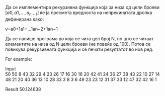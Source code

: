 Да се имплементира рекурзивна функција која за низа од цели броеви $[a{0}, a{1}, ..., a_{n-1}]$ ќе ја пресмета вредноста на непрекинатата дропка дефинирана како:

v=a0+1a1+...1an−2+1an−1

Да се напише програма во која се чита цел број N, по што се читаат елементите на низа од N цели броеви (не повеќе од 100). Потоа се повикува рекурзивната функција и се печати резултатот во нов ред.

For example:

Input	
50 50 8 43 32 29 4 23 26 17 16 30 16 20 42 41 24 36 27 38 43 22 10 27 14 48 21 20 40 36 13 10 28 33 3 8 3 6 49 23 23 12 31 37 33 12 47 32 42 16 1

Result
50.124638